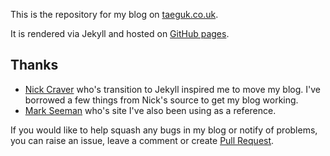 This is the repository for my blog on [taeguk.co.uk](https://taeguk.co.uk).

It is rendered via Jekyll and hosted on [GitHub pages](https://xdadaveshaw.github.io).

Thanks
---
 - [Nick Craver](https://github.com/NickCraver/nickcraver.github.com) who's transition to Jekyll inspired me to move my blog. I've borrowed a few things from Nick's source to get my blog working.
 - [Mark Seeman](https://github.com/ploeh/ploeh.github.com) who's site I've also been using as a reference.
 
 If you would like to help squash any bugs in my blog or notify of problems, you can raise an issue, leave a comment or create [Pull Request](https://github.com/xdaDaveShaw/xdaDaveShaw.github.io).